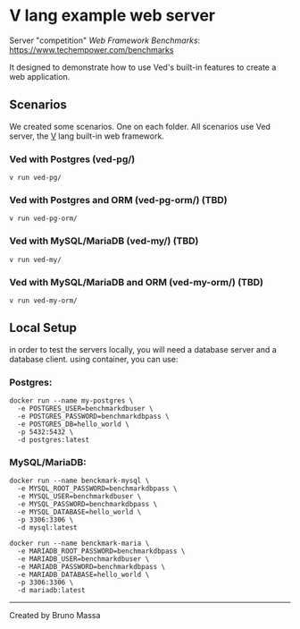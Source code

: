 # V lang example web server

Server "competition" *Web Framework Benchmarks*: https://www.techempower.com/benchmarks

It designed to demonstrate how to use Ved's built-in features to create a web application.

## Scenarios

We created some scenarios. One on each folder. All scenarios use Ved server, the <a href="https://vlang.io">V</a> lang built-in web framework.

### Ved with Postgres (ved-pg/)

```
v run ved-pg/
```

### Ved with Postgres and ORM (ved-pg-orm/) (TBD)

```
v run ved-pg-orm/
```

### Ved with MySQL/MariaDB (ved-my/) (TBD)

```
v run ved-my/
```

### Ved with MySQL/MariaDB and ORM (ved-my-orm/) (TBD)

```
v run ved-my-orm/
```

## Local Setup

in order to test the servers locally, you will need a database server and a database client. using container, you can use:

### Postgres:

```
docker run --name my-postgres \
  -e POSTGRES_USER=benchmarkdbuser \
  -e POSTGRES_PASSWORD=benchmarkdbpass \
  -e POSTGRES_DB=hello_world \
  -p 5432:5432 \
  -d postgres:latest
```

### MySQL/MariaDB:

```
docker run --name benckmark-mysql \
  -e MYSQL_ROOT_PASSWORD=benchmarkdbpass \
  -e MYSQL_USER=benchmarkdbuser \
  -e MYSQL_PASSWORD=benchmarkdbpass \
  -e MYSQL_DATABASE=hello_world \
  -p 3306:3306 \
  -d mysql:latest
```

```
docker run --name benckmark-maria \
  -e MARIADB_ROOT_PASSWORD=benchmarkdbpass \
  -e MARIADB_USER=benchmarkdbuser \
  -e MARIADB_PASSWORD=benchmarkdbpass \
  -e MARIADB_DATABASE=hello_world \
  -p 3306:3306 \
  -d mariadb:latest
```

---

Created by Bruno Massa
